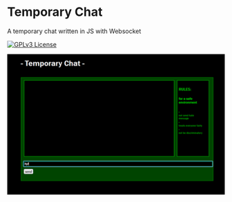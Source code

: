 
# Temporary Chat

A temporary chat written in JS with Websocket



[![GPLv3 License](https://img.shields.io/badge/License-GPL%20v3-yellow.svg)](https://opensource.org/licenses/)

![alt text](screenshot.png)